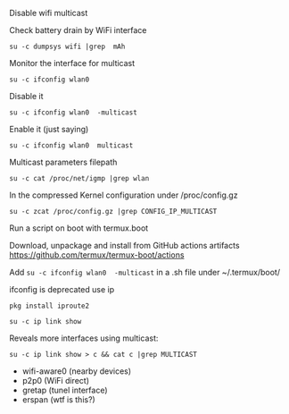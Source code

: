 Disable wifi multicast

Check battery drain by WiFi interface 

`su -c dumpsys wifi |grep  mAh`

Monitor the interface for multicast

`su -c ifconfig wlan0`

Disable it

`su -c ifconfig wlan0  -multicast`

Enable it (just saying)

`su -c ifconfig wlan0  multicast`

Multicast parameters filepath

`su -c cat /proc/net/igmp |grep wlan`

In the compressed Kernel configuration under /proc/config.gz

`su -c zcat /proc/config.gz |grep CONFIG_IP_MULTICAST`

Run a script on boot with termux.boot

Download, unpackage and install from GitHub actions artifacts 
https://github.com/termux/termux-boot/actions

Add `su -c ifconfig wlan0  -multicast` in a .sh file under   ~/.termux/boot/

ifconfig is deprecated use ip

`pkg install iproute2`

`su -c ip link show`

Reveals more interfaces using multicast:

`su -c ip link show > c && cat c |grep MULTICAST`

- wifi-aware0 (nearby devices)
- p2p0 (WiFi direct)
- gretap (tunel interface)
- erspan (wtf is this?)
